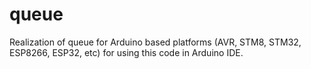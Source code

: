 # queue
Realization of queue for Arduino based platforms (AVR, STM8, STM32, ESP8266, ESP32, etc) for using this code in Arduino IDE.
